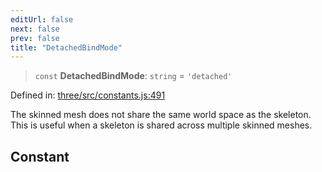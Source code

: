 ```yaml
---
editUrl: false
next: false
prev: false
title: "DetachedBindMode"
---
```


> `const` **DetachedBindMode**: `string` = `'detached'`

Defined in: [three/src/constants.js:491](https://github.com/DefinitelyMaybe/three-i18n/blob/fa57b79433d1c349ffb23a78727299c8d4190136/three/src/constants.js#L491)

The skinned mesh does not share the same world space as the skeleton.
This is useful when a skeleton is shared across multiple skinned meshes.

## Constant
